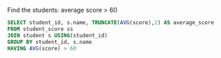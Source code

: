 
Find the students: average score > 60
```sql
SELECT student_id, s.name, TRUNCATE(AVG(score),2) AS average_score
FROM student_score ss
JOIN student s USING(student_id)
GROUP BY student_id, s.name
HAVING AVG(score) > 60
```

